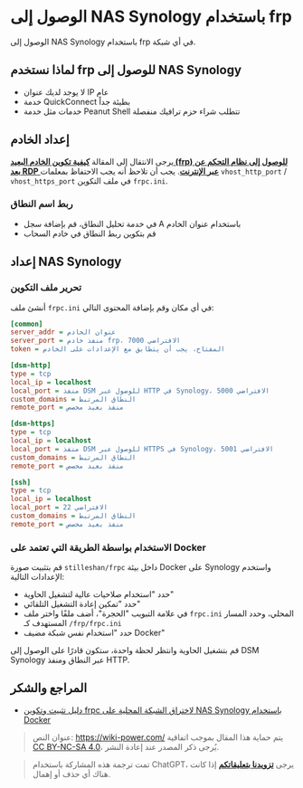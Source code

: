 # الوصول إلى NAS Synology باستخدام frp

الوصول إلى NAS Synology باستخدام frp في أي شبكة.

## لماذا نستخدم frp للوصول إلى NAS Synology

- لا يوجد لديك عنوان IP عام
- خدمة QuickConnect بطيئة جداً
- خدمات مثل خدمة Peanut Shell تتطلب شراء حزم ترافيك منفصلة

## إعداد الخادم

يرجى الانتقال إلى المقالة [**كيفية تكوين الخادم البعيد (frp) للوصول إلى نظام التحكم عن بعد RDP عبر الإنترنت**](https://wiki-power.com/%E5%A6%82%E4%BD%95%E5%AE%9E%E7%8E%B0%E5%A4%96%E7%BD%91RDP%E8%BF%9C%E6%8E%A7%EF%BC%88frp%EF%BC%89#%E6%9C%8D%E5%8A%A1%E7%AB%AF%E9%85%8D%E7%BD%AE). يجب أن تلاحظ أنه يجب الاحتفاظ بمعلمات `vhost_http_port` / `vhost_https_port` في ملف التكوين `frpc.ini`.

### ربط اسم النطاق

- في خدمة تحليل النطاق، قم بإضافة سجل A باستخدام عنوان الخادم
- قم بتكوين ربط النطاق في خادم السحاب

## إعداد NAS Synology

### تحرير ملف التكوين

أنشئ ملف `frpc.ini` في أي مكان وقم بإضافة المحتوى التالي:

```ini title="frpc.ini"
[common]
server_addr = عنوان الخادم
server_port = منفذ خادم frp، الافتراضي 7000
token = المفتاح، يجب أن يتطابق مع الإعدادات على الخادم

[dsm-http]
type = tcp
local_ip = localhost
local_port = منفذ DSM للوصول عبر HTTP في Synology، الافتراضي 5000
custom_domains = النطاق المرتبط
remote_port = منفذ بعيد مخصص

[dsm-https]
type = tcp
local_ip = localhost
local_port = منفذ DSM للوصول عبر HTTPS في Synology، الافتراضي 5001
custom_domains = النطاق المرتبط
remote_port = منفذ بعيد مخصص

[ssh]
type = tcp
local_ip = localhost
local_port = الافتراضي 22
custom_domains = النطاق المرتبط
remote_port = منفذ بعيد مخصص
```

### الاستخدام بواسطة الطريقة التي تعتمد على Docker

قم بتثبيت صورة `stilleshan/frpc` داخل بيئة Docker على Synology واستخدم الإعدادات التالية:

- حدد "استخدام صلاحيات عالية لتشغيل الحاوية"
- حدد "تمكين إعادة التشغيل التلقائي"
- في علامة التبويب "الحجرة"، أضف ملفًا واختر ملف `frpc.ini` المحلي، وحدد المسار المستهدف كـ `/frp/frpc.ini`
- حدد "استخدام نفس شبكة مضيف Docker"

قم بتشغيل الحاوية وانتظر لحظة واحدة، ستكون قادرًا على الوصول إلى DSM Synology عبر النطاق ومنفذ HTTP.

## المراجع والشكر

- [دليل تثبيت وتكوين frpc لاختراق الشبكة المحلية على NAS Synology باستخدام Docker](https://www.ioiox.com/archives/26.html)

> عنوان النص: <https://wiki-power.com/>
> يتم حماية هذا المقال بموجب اتفاقية [CC BY-NC-SA 4.0](https://creativecommons.org/licenses/by/4.0/deed.zh)، يُرجى ذكر المصدر عند إعادة النشر.

> تمت ترجمة هذه المشاركة باستخدام ChatGPT، يرجى [**تزويدنا بتعليقاتكم**](https://github.com/linyuxuanlin/Wiki_MkDocs/issues/new) إذا كانت هناك أي حذف أو إهمال.